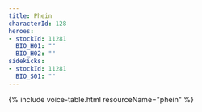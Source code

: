 ```yaml
---
title: Phein
characterId: 128
heroes:
- stockId: 11281
  BIO_H01: ""
  BIO_H02: ""
sidekicks:
- stockId: 11281
  BIO_S01: ""
---
```


{% include voice-table.html resourceName="phein"
%}
